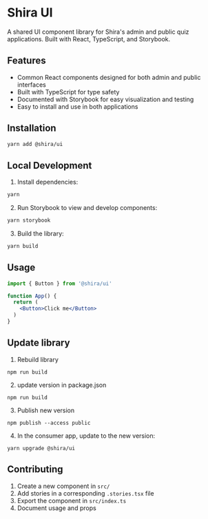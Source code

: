 # Shira UI

A shared UI component library for Shira's admin and public quiz applications. Built with React, TypeScript, and Storybook.

## Features

* Common React components designed for both admin and public interfaces
* Built with TypeScript for type safety
* Documented with Storybook for easy visualization and testing
* Easy to install and use in both applications

## Installation

```bash
yarn add @shira/ui
```

## Local Development

1. Install dependencies:
```bash
yarn
```

2. Run Storybook to view and develop components:
```bash
yarn storybook
```

3. Build the library:
```bash
yarn build
```

## Usage

```jsx
import { Button } from '@shira/ui'

function App() {
  return (
    <Button>Click me</Button>
  )
}
```

## Update library

1. Rebuild library
```
npm run build
```

2. update version in package.json
```
npm run build
```

3. Publish new version
```
npm publish --access public
```

4. In the consumer app, update to the new version:
```
yarn upgrade @shira/ui
```

## Contributing

1. Create a new component in `src/`
2. Add stories in a corresponding `.stories.tsx` file
3. Export the component in `src/index.ts`
4. Document usage and props